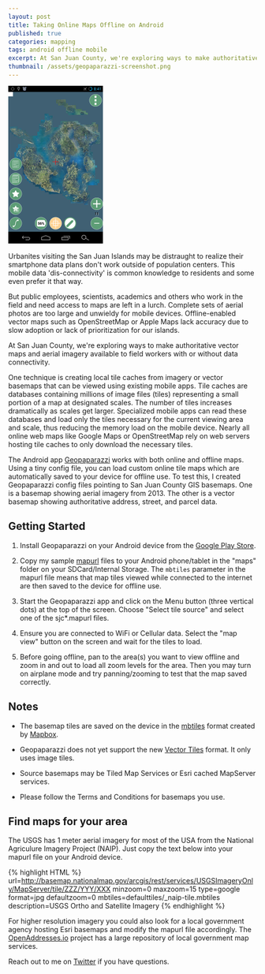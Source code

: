 ```yaml
---
layout: post
title: Taking Online Maps Offline on Android
published: true
categories: mapping
tags: android offline mobile
excerpt: At San Juan County, we're exploring ways to make authoritative vector maps and aerial imagery available to field workers with or without data connectivity.
thumbnail: /assets/geopaparazzi-screenshot.png
---
```


![Geopaparazzi Screenshot](/assets/geopaparazzi-screenshot.png)

Urbanites visiting the San Juan Islands may be distraught to realize their smartphone data plans don't work outside of population centers. This mobile data 'dis-connectivity' is common knowledge to residents and some even prefer it that way.

But public employees, scientists, academics and others who work in the field and need access to maps are left in a lurch. Complete sets of aerial photos are too large and unwieldy for mobile devices. Offline-enabled vector maps such as OpenStreetMap or Apple Maps lack accuracy due to slow adoption or lack of prioritization for our islands.

At San Juan County, we're exploring ways to make authoritative vector maps and aerial imagery available to field workers with or without data connectivity.

One technique is creating local tile caches from imagery or vector basemaps that can be viewed using existing mobile apps. Tile caches are databases containing millions of image files (tiles) representing a small portion of a map at designated scales. The number of tiles increases dramatically as scales get larger. Specialized mobile apps can read these databases and load only the tiles necessary for the current viewing area and scale, thus reducing the memory load on the mobile device. Nearly all online web maps like Google Maps or OpenStreetMap rely on web servers hosting tile caches to only download the necessary tiles.

The Android app [Geopaparazzi](http://geopaparazzi.github.io/geopaparazzi) works with both online and offline maps. Using a tiny config file, you can load custom online tile maps which are automatically saved to your device for offline use. To test this, I created Geopaparazzi config files pointing to San Juan County GIS basemaps. One is a basemap showing aerial imagery from 2013. The other is a vector basemap showing authoritative address, street, and parcel data.


## Getting Started

1) Install Geopaparazzi on your Android device from the [Google Play Store](https://play.google.com/store/apps/details?id=eu.hydrologis.geopaparazzi).

2) Copy my sample [mapurl](https://gist.github.com/npeihl/bbc0fc7e7579007a7d68) files to your Android phone/tablet in the "maps" folder on your SDCard/Internal Storage. The ```mbtiles``` parameter in the mapurl file means that map tiles viewed while connected to the internet are then saved to the device for offline use.

3) Start the Geopaparazzi app and click on the Menu button (three vertical dots) at the top of the screen. Choose "Select tile source" and select one of the sjc*.mapurl files.

4) Ensure you are connected to WiFi or Cellular data. Select the "map view" button on the screen and wait for the tiles to load.

5) Before going offline, pan to the area(s) you want to view offline and zoom in and out to load all zoom levels for the area. Then you may turn on airplane mode and try panning/zooming to test that the map saved correctly.

## Notes

- The basemap tiles are saved on the device in the [mbtiles](https://www.mapbox.com/guides/an-open-platform/#mbtiles) format created by [Mapbox](http://mapbox.com).

- Geopaparazzi does not yet support the new [Vector Tiles](https://www.mapbox.com/developers/vector-tiles/) format. It only uses image tiles.

- Source basemaps may be Tiled Map Services or Esri cached MapServer services.

- Please follow the Terms and Conditions for basemaps you use.

## Find maps for your area

The USGS has 1 meter aerial imagery for most of the USA from the National Agriculure Imagery Project (NAIP). Just copy the text below into your mapurl file on your Android device.

{% highlight HTML %}
url=http://basemap.nationalmap.gov/arcgis/rest/services/USGSImageryOnly/MapServer/tile/ZZZ/YYY/XXX
minzoom=0
maxzoom=15
type=google
format=jpg
defaultzoom=0
mbtiles=defaulttiles/_naip-tile.mbtiles
description=USGS Ortho and Satellite Imagery
{% endhighlight %}

For higher resolution imagery you could also look for a local government agency hosting Esri basemaps and modify the mapurl file accordingly. The [OpenAddresses.io](https://github.com/openaddresses/openaddresses/tree/master/sources) project has a large repository of local government map services.

Reach out to me on [Twitter](http://twitter.com/npeihl) if you have questions.
